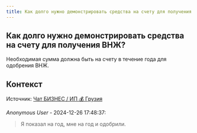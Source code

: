 ```yaml
---
title: Как долго нужно демонстрировать средства на счету для получения ВНЖ?
---
```


## Как долго нужно демонстрировать средства на счету для получения ВНЖ?

Необходимая сумма должна быть на счету в течение года для одобрения ВНЖ.

## Контекст

Источник: [Чат БИЗНЕС / ИП 💰 Грузия](https://t.me/ip_ge)

_Anonymous User_ - 2024-12-26 17:48:37:

> Я показал на год, мне на год и одобрили.
